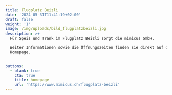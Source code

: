 ```yaml
---
title: Flugplatz Beizli
date: '2024-05-31T11:41:19+02:00'
draft: false
weight: '1'
image: /img/uploads/bild_flugplatzbeizli.jpg
description: >+
  Für Speis und Trank im Flugplatz Beizli sorgt die mimicus GmbH.

  Weiter Informationen sowie die Öffnungszeiten finden sie direkt auf der
  Homepage.


buttons:
  - blank: true
    cta: true
    title: homepage
    url: 'https://www.mimicus.ch/flugplatz-beizli'
---
```


